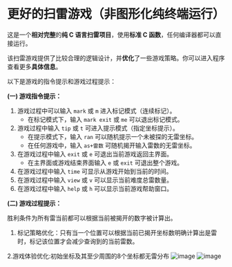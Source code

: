 # 更好的扫雷游戏（非图形化纯终端运行）
这是一个**相对完整**的**纯 C 语言扫雷项目**，使用**标准 C 函数**，任何编译器都可以直接运行。

该扫雷游戏提供了比较合理的逻辑设计，并**优化**了一些游戏策略。你可以进入程序查看更多**具体信息**。

以下是游戏的指令提示和游戏过程提示：

**(一) 游戏指令提示：**

1. 游戏过程中可以输入 `mark` 或 `m` 进入标记模式（连续标记）。
   - 在标记模式下，输入 `mark exit` 或 `me` 可以退出标记模式。
2. 游戏过程中输入 `tip` 或 `t` 可进入提示模式（指定坐标提示）。
   - 在提示模式下，输入 `ran` 可以随机提示一个未被探的无雷坐标。
   - 在任何游戏中，输入 `as+雷数` 可随机揭开输入雷数的无雷坐标。
3. 在游戏过程中输入 `exit` 或 `e` 可退出当前游戏返回主界面。
   - 在主界面或游戏结束界面输入 `e` 或 `exit` 可退出整个游戏。
4. 在游戏过程中输入 `time` 可显示从游戏开始到当前的时间。
5. 在游戏过程中输入 `view` 或 `v` 可以显示当前难度总雷数量。
6. 在游戏过程中输入 `help` 或 `h` 可以显示当前游戏帮助窗口。

**(二) 游戏过程提示：**

胜利条件为所有雷当前都可以根据当前被揭开的数字被计算出。

1. 标记策略优化：只有当一个位置可以根据当前已揭开坐标数明确计算出是雷时，标记该位置才会减少查询到的当前雷数。

2.游戏体验优化:初始坐标及其至少周围的8个坐标都无雷分布
![image](https://github.com/fenda1-1/Better-Minesweeper-game/assets/141987638/b000ae08-dfb6-4b79-9813-464745147a87)
![image](https://github.com/fenda1-1/Better-Minesweeper-game/assets/141987638/092d0636-f70b-4a81-9e1b-f8cc903b724f)
